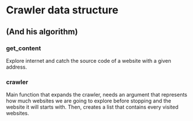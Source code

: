 # Crawler data structure
## (And his algorithm)

### get_content
Explore internet and catch the source code of a website with a given address.

### crawler
Main function that expands the crawler, needs an argument that represents
how much websites we are going to explore before stopping and the website it
will starts with. Then, creates a list that contains every visited websites.
